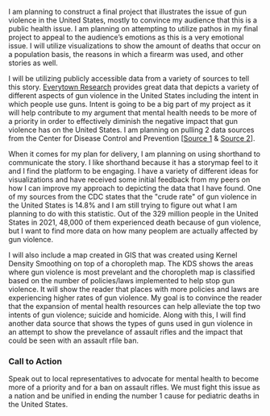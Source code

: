 I am planning to construct a final project that illustrates the issue of gun violence in the United States, mostly to convince my audience that this is a public health issue. I am planning on attempting to utilize pathos in my final project to appeal to the audience’s emotions as this is a very emotional issue. I will utilize visualizations to show the amount of deaths that occur on a population basis, the reasons in which a firearm was used, and other stories as well.

I will be utilizing publicly accessible data from a variety of sources to tell this story. [Everytown Research](https://everytownresearch.org/report/gun-violence-in-america/) provides great data that depicts a variety of different aspects of gun violence in the United States including the intent in which people use guns. Intent is going to be a big part of my project as it will help contribute to my argument that mental health needs to be more of a priority in order to effectively diminish the negative impact that gun violence has on the United States. I am planning on pulling 2 data sources from the Center for Disease Control and Prevention [[Source 1](https://wonder.cdc.gov/controller/saved/D176/D298F965) & [Source 2](https://wonder.cdc.gov/controller/saved/D76/D262F294)]. 

When it comes for my plan for delivery, I am planning on using shorthand to communicate the story. I like shorthand because it has a storymap feel to it and I find the platform to be engaging. I have a variety of different ideas for visualizations and have received some initial feedback from my peers on how I can improve my approach to depicting the data that I have found. One of my sources from the CDC states that the "crude rate" of gun violence in the United States is 14.8% and I am still trying to figure out what I am planning to do with this statistic. Out of the 329 million people in the United States in 2021, 48,000 of them experienced death because of gun violence, but I want to find more data on how many peoplem are actually affected by gun violence. 

I will also include a map created in GIS that was created using Kernel Density Smoothing on top of a choropleth map. The KDS shows the areas where gun violence is most prevelant and the choropleth map is classified based on the number of policies/laws implemented to help stop gun violence. It will show the reader that places with more policies and laws are experiencing higher rates of gun violence. My goal is to convince the reader that the expansion of mental health resources can help alleviate the top two intents of gun violence; suicide and homicide. Along with this, I will find another data source that shows the types of guns used in gun violence in an attempt to show the prevelance of assault rifles and the impact that could be seen with an assault rfile ban.

### Call to Action
Speak out to local representatives to advocate for mental health to become more of a priority and for a ban on assault rifles. We must fight this issue as a nation and be unified in ending the number 1 cause for pediatric deaths in the United States. 
